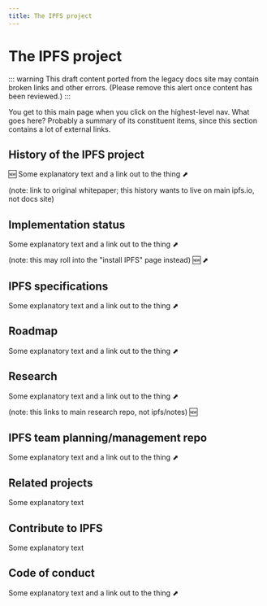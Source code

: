 ```yaml
---
title: The IPFS project
---
```


# The IPFS project

::: warning
This draft content ported from the legacy docs site may contain broken links and other errors. (Please remove this alert once content has been reviewed.)
:::

You get to this main page when you click on the highest-level nav. What goes here? Probably a summary of its constituent items, since this section contains a lot of external links.

## History of the IPFS project

🆕 Some explanatory text and a link out to the thing ⬈

(note: link to original whitepaper; this history wants to live on main ipfs.io, not docs site)

## Implementation status

Some explanatory text and a link out to the thing ⬈

(note: this may roll into the "install IPFS" page instead) 🆕 ⬈

## IPFS specifications

Some explanatory text and a link out to the thing ⬈

## Roadmap

Some explanatory text and a link out to the thing ⬈

## Research

Some explanatory text and a link out to the thing ⬈

(note: this links to main research repo, not ipfs/notes) 🆕

## IPFS team planning/management repo

Some explanatory text and a link out to the thing ⬈

## Related projects

Some explanatory text

## Contribute to IPFS

Some explanatory text

## Code of conduct

Some explanatory text and a link out to the thing ⬈
